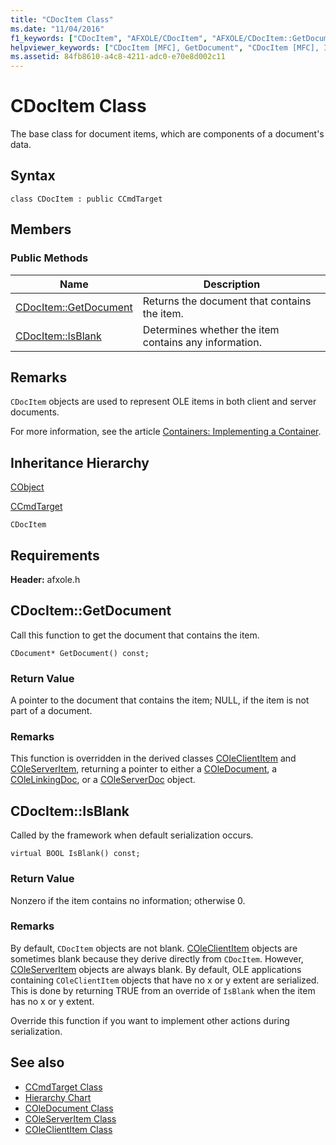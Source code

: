 ```yaml
---
title: "CDocItem Class"
ms.date: "11/04/2016"
f1_keywords: ["CDocItem", "AFXOLE/CDocItem", "AFXOLE/CDocItem::GetDocument", "AFXOLE/CDocItem::IsBlank"]
helpviewer_keywords: ["CDocItem [MFC], GetDocument", "CDocItem [MFC], IsBlank"]
ms.assetid: 84fb8610-a4c8-4211-adc0-e70e8d002c11
---
```

# CDocItem Class

The base class for document items, which are components of a document's data.

## Syntax

```
class CDocItem : public CCmdTarget
```

## Members

### Public Methods

|Name|Description|
|----------|-----------------|
|[CDocItem::GetDocument](#getdocument)|Returns the document that contains the item.|
|[CDocItem::IsBlank](#isblank)|Determines whether the item contains any information.|

## Remarks

`CDocItem` objects are used to represent OLE items in both client and server documents.

For more information, see the article [Containers: Implementing a Container](../../mfc/containers-implementing-a-container.md).

## Inheritance Hierarchy

[CObject](../../mfc/reference/cobject-class.md)

[CCmdTarget](../../mfc/reference/ccmdtarget-class.md)

`CDocItem`

## Requirements

**Header:** afxole.h

##  <a name="getdocument"></a>  CDocItem::GetDocument

Call this function to get the document that contains the item.

```
CDocument* GetDocument() const;
```

### Return Value

A pointer to the document that contains the item; NULL, if the item is not part of a document.

### Remarks

This function is overridden in the derived classes [COleClientItem](../../mfc/reference/coleclientitem-class.md) and [COleServerItem](../../mfc/reference/coleserveritem-class.md), returning a pointer to either a [COleDocument](../../mfc/reference/coledocument-class.md), a [COleLinkingDoc](../../mfc/reference/colelinkingdoc-class.md), or a [COleServerDoc](../../mfc/reference/coleserverdoc-class.md) object.

##  <a name="isblank"></a>  CDocItem::IsBlank

Called by the framework when default serialization occurs.

```
virtual BOOL IsBlank() const;
```

### Return Value

Nonzero if the item contains no information; otherwise 0.

### Remarks

By default, `CDocItem` objects are not blank. [COleClientItem](../../mfc/reference/coleclientitem-class.md) objects are sometimes blank because they derive directly from `CDocItem`. However, [COleServerItem](../../mfc/reference/coleserveritem-class.md) objects are always blank. By default, OLE applications containing `COleClientItem` objects that have no x or y extent are serialized. This is done by returning TRUE from an override of `IsBlank` when the item has no x or y extent.

Override this function if you want to implement other actions during serialization.

## See also

- [CCmdTarget Class](../../mfc/reference/ccmdtarget-class.md)
- [Hierarchy Chart](../../mfc/hierarchy-chart.md)
- [COleDocument Class](../../mfc/reference/coledocument-class.md)
- [COleServerItem Class](../../mfc/reference/coleserveritem-class.md)
- [COleClientItem Class](../../mfc/reference/coleclientitem-class.md)
